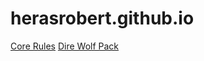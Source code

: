 # herasrobert.github.io


[Core Rules](/Rules/Core_Rules.md)
[Dire Wolf Pack](/Units/Druids/Dire_Wolf_Pack.md)
